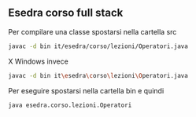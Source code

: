 ## Esedra corso full stack

Per compilare una classe spostarsi nella cartella src

```bash
javac -d bin it/esedra/corso/lezioni/Operatori.java
```

X Windows invece

```bash
javac -d bin it\esedra\corso\lezioni\Operatori.java
```


Per eseguire spostarsi nella cartella bin e quindi

```bash
java esedra.corso.lezioni.Operatori
```
